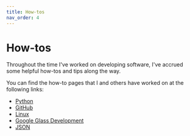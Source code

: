 ```yaml
---
title: How-tos
nav_order: 4
---
```


# How-tos

Throughout the time I've worked on developing software, I've accrued some helpful how-tos and tips along the way. 

You can find the how-to pages that I and others have worked on at the following links:

+ [Python](http://dcolli23.github.io/howtos_Python)
+ [GitHub](http://dcolli23.github.io/howtos_GitHub)
+ [Linux](http://dcolli23.github.io/howtos_Linux)
+ [Google Glass Development](http://dcolli23.github.io/howtos_glass)
+ [JSON](http://dcolli23.github.io/howtos_json)
